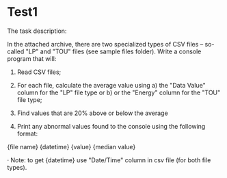 # Test1

The task description:

In the attached archive, there are two specialized types of CSV files – so-called "LP" and "TOU" files (see sample files folder). Write a console program that will:

1. Read CSV files;

2. For each file, calculate the average value using a) the "Data Value" column for the "LP" file type or b) or the "Energy" column for the "TOU" file type;

3. Find values that are 20% above or below the average

4. Print any abnormal values found to the console using the following format:

{file name} {datetime} {value} {median value}

·         Note: to get {datetime} use "Date/Time" column in csv file (for both file types).
